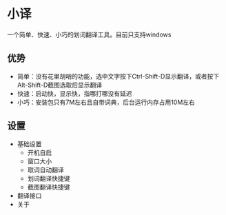 # 小译

一个简单、快速、小巧的划词翻译工具。目前只支持windows

## 优势
- 简单：没有花里胡哨的功能，选中文字按下Ctrl-Shift-D显示翻译，或者按下Alt-Shift-D截图选取后显示翻译
- 快速：启动快，显示快，指哪打哪没有延迟
- 小巧：安装包只有7M左右且自带词典，后台运行内存占用10M左右

## 设置
- 基础设置
  - 开机自启
  - 窗口大小
  - 取词自动翻译
  - 划词翻译快捷键
  - 截图翻译快捷键
- 翻译接口
- 关于
